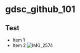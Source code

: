 # gdsc_github_101
##  Test

* Item 1
* Item 2
![IMG_2574](https://user-images.githubusercontent.com/96080631/147132355-a2f65e36-8aae-4aa0-b8e3-8df0b7022d0f.JPG)
